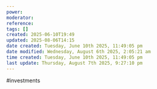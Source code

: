 ```yaml
---
power: 
moderator: 
reference: 
tags: []
created: 2025-06-10T19:49
updated: 2025-08-06T14:15
date created: Tuesday, June 10th 2025, 11:49:05 pm
date modified: Wednesday, August 6th 2025, 2:05:21 am
time created: Tuesday, June 10th 2025, 11:49:05 pm
last update: Thursday, August 7th 2025, 9:27:10 pm
---
```

#investments 